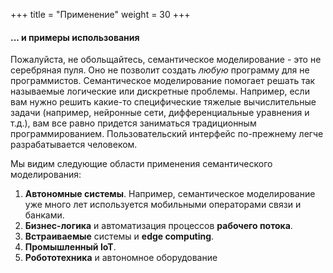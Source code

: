 +++
title = "Применение"
weight = 30
+++

#### ... и примеры использования

Пожалуйста, не обольщайтесь, семантическое моделирование - это не серебряная пуля. Оно не позволит создать _любую_ программу для не программистов. Семантическое моделирование помогает решать так называемые логические или дискретные проблемы. Например, если вам нужно решить какие-то специфические тяжелые вычислительные задачи (например, нейронные сети, дифференциальные уравнения и т.д.), вам все равно придется заниматься традиционным программированием. Пользовательский интерфейс по-прежнему легче разрабатывается человеком.

Мы видим следующие области применения семантического моделирования:

1. **Автономные системы**. Например, семантическое моделирование уже много лет используется мобильными операторами связи и банками.
2. **Бизнес-логика** и автоматизация процессов **рабочего потока**.
3. **Встраиваемые** системы и **edge computing**.
4. **Промышленный IoT**.
5. **Робототехника** и автономное оборудование
